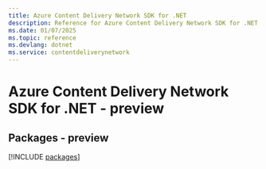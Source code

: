 ```yaml
---
title: Azure Content Delivery Network SDK for .NET
description: Reference for Azure Content Delivery Network SDK for .NET
ms.date: 01/07/2025
ms.topic: reference
ms.devlang: dotnet
ms.service: contentdeliverynetwork
---
```

# Azure Content Delivery Network SDK for .NET - preview
## Packages - preview
[!INCLUDE [packages](content-delivery-network-index.md)]
